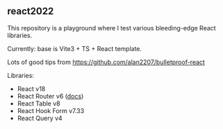 ## react2022

This repository is a playground where I test various bleeding-edge React libraries.

Currently: base is Vite3 + TS + React template.

Lots of good tips from https://github.com/alan2207/bulletproof-react

Libraries:

- React v18
- React Router v6 ([docs](https://reactrouter.com/docs/en/v6/getting-started/tutorial))
- React Table v8
- React Hook Form v7.33
- React Query v4
